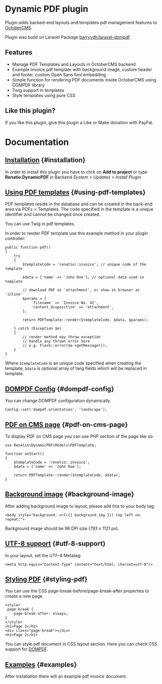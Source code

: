 # Dynamic PDF plugin

Plugin adds backed-end layouts and templates pdf management features to [OctoberCMS](http://octobercms.com).

Plugin was build on Laravel Package [barryvdh/laravel-dompdf](https://github.com/barryvdh/laravel-dompdf).

## Features
* Manage PDF Templates and Layouts in OctoberCMS backend
* Example Invoice.pdf template with background image, custom header and footer, custom Open Sans font embedding
* Simple function for rendering PDF documents inside OctoberCMS using DOMPDF library
* Twig support in templates
* Style templates using pure CSS

## Like this plugin?
If you like this plugin, give this plugin a Like or Make donation with PayPal.

# Documentation
## [Installation](#installation) {#installation}

In order to install this plugin you have to click on __Add to project__ or type __Renatio.DynamicPDF__ in Backend *System > Updates > Install Plugin*

## [Using PDF templates](#using-pdf-templates)  {#using-pdf-templates}

PDF templates reside in the database and can be created in the back-end area via PDFs > Templates. The code specified in the template is a unique identifier and cannot be changed once created.

You can use Twig in pdf templates.

In order to render PDF template use this example method in your plugin controller:

    public function pdf()
    {
        try
        {
            $templateCode = 'renatio::invoice'; // unique code of the template

            $data = ['name' => 'John Doe']; // optional data used in template

            // download PDF as 'attachment', or show in browser as 'inline'
            $params = [
                'filename' => 'Invoice No. 42',
                'content_disposition' => 'attachment',
            ];

            return PDFTemplate::render($templateCode, $data, $params);

        } catch (Exception $e)
        {
            // render method may throw exception
            // handle any thrown error here
            // e.g. Flash::error($e->getMessage());
        }
    }

Where `$templateCode` is an unique code specified when creating the template, `$data` is optional array of twig fields which will be replaced in template.

## [DOMPDF Config](#dompdf-config) {#dompdf-config}

You can change DOMPDF configuration dynamically.

    Config::set('dompdf.orientation', 'landscape');

## [PDF on CMS page](#pdf-on-cms-page) {#pdf-on-cms-page}

To display PDF on CMS page you can use PHP section of the page like so:

    use Renatio\DynamicPDF\Models\PDFTemplate;

    function onStart()
    {
        $templateCode = 'renatio::invoice';
        $data = ['name' => 'John Doe'];

        return PDFTemplate::render($templateCode, $data);
    }

## [Background image](#background-image) {#background-image}

After adding background image to layout, please add this to your body tag:

    <body style="background: url({{ background_img }}) top left no-repeat;">

Background image should be 96 DPI size (793 x 1121 px).

## [UTF-8 support](#utf-8-support) {#utf-8-support}

In your layout, set the UTF-8 Metatag:

    <meta http-equiv="Content-Type" content="text/html; charset=utf-8"/>

## [Styling PDF](#styling-pdf) {#styling-pdf}

You can use the CSS page-break-before/page-break-after properties to create a new page.

    <style>
    .page-break {
        page-break-after: always;
    }
    </style>
    <h1>Page 1</h1>
    <div class="page-break"></div>
    <h1>Page 2</h1>

You can style pdf document in CSS layout section. Here you can check CSS support for [DOMPDF](https://code.google.com/p/dompdf/wiki/CSSCompatibility).

## [Examples](#examples) {#examples}

After installation there will an example pdf invoice document.